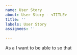 ```yaml
---
name: User Story
about: User Story - <TITLE>
title: ''
labels: User Story
assignees: ''

---
```


As a <usertype> I want to be able to <do> so that <outcome>
